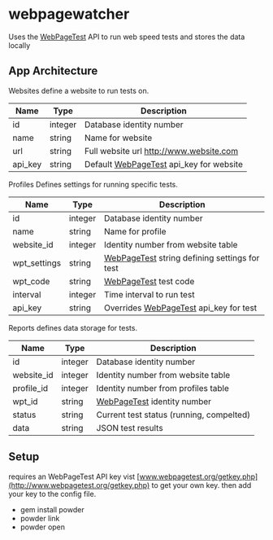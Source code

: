 # webpagewatcher
Uses the [WebPageTest](http://www.webpagetest.org) API to run web speed tests and stores the data locally


## App Architecture

Websites
define a website to run tests on.

Name | Type | Description
------------ | ------------- | -------------
id | integer | Database identity number
name | string | Name for website
url | string | Full website url http://www.website.com
api_key | string | Default [WebPageTest](http://www.webpagetest.org) api_key for website

Profiles
Defines settings for running specific tests.

Name | Type | Description
------------ | ------------- | -------------
id | integer | Database identity number
name | string | Name for profile
website_id | integer | Identity number from website table
wpt_settings | string | [WebPageTest](http://www.webpagetest.org) string defining settings for test
wpt_code | string | [WebPageTest](http://www.webpagetest.org) test code
interval | integer | Time interval to run test
api_key | string | Overrides [WebPageTest](http://www.webpagetest.org) api_key for test

Reports
defines data storage for tests.

Name | Type | Description
------------ | ------------- | -------------
id | integer | Database identity number
website_id | integer | Identity number from website table
profile_id | integer | Identity number from profiles table
wpt_id | string | [WebPageTest](http://www.webpagetest.org) identity number
status | string | Current test status (running, compelted)
data | string | JSON test results


## Setup

  requires an WebPageTest API key vist [www.webpagetest.org/getkey.php](http://www.webpagetest.org/getkey.php) to get your own key. then add your key to the config file.

  * gem install powder
  * powder link
  * powder open

